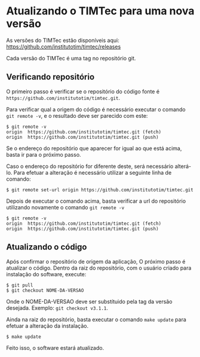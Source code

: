 # Atualizando o TIMTec para uma nova versão

As versões do TIMTec estão disponíveis aqui: https://github.com/institutotim/timtec/releases

Cada versão do TIMTec é uma tag no repositório git.

## Verificando repositório

O primeiro passo é verificar se o repositório do código fonte é `https://github.com/institutotim/timtec.git`.

Para verificar qual a origem do código é necessário executar o comando `git remote -v`, e o resultado deve ser parecido com este:

```
$ git remote -v
origin	https://github.com/institutotim/timtec.git (fetch)
origin	https://github.com/institutotim/timtec.git (push)
```

Se o endereço do repositório que aparecer for igual ao que está acima, basta ir para o próximo passo.

Caso o endereço do repositório for diferente deste, será necessário alterá-lo. Para efetuar a alteração é necessário utilizar a seguinte linha de comando:

```
$ git remote set-url origin https://github.com/institutotim/timtec.git
```

Depois de executar o comando acima, basta verificar a url do repositório utilizando novamente o comando `git remote -v`

```
$ git remote -v
origin	https://github.com/institutotim/timtec.git (fetch)
origin	https://github.com/institutotim/timtec.git (push)
```

## Atualizando o código

Após confirmar o repositório de origem da aplicação, O próximo passo é atualizar o código. Dentro da raiz do repositório, com o usuário criado para instalação do software, execute:

```
$ git pull
$ git checkout NOME-DA-VERSAO
```

Onde o NOME-DA-VERSAO deve ser substítuido pela tag da versão desejada. Exemplo: `git checkout v3.1.1`.

Ainda na raiz do repositório, basta executar o comando `make update` para efetuar a alteração da instalação.

`$ make update`

Feito isso, o software estará atualizado.

